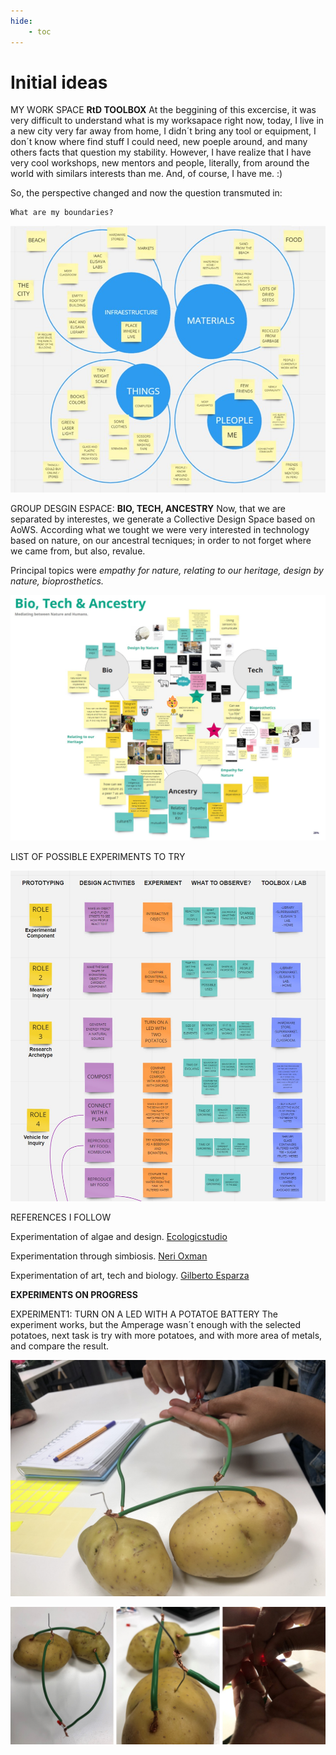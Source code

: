 ```yaml
---
hide:
    - toc
---
```


# Initial ideas

MY WORK SPACE **RtD TOOLBOX**
At the beggining of this excercise, it was very difficult to understand what is my worksapace right now, today, I live in a new city very far away from home, I didn´t bring any tool or equipment, I don´t know where find stuff I could need, new poeple around, and many others facts that question my stability.  However, I have realize that I have very cool workshops, new mentors and people, literally, from around the world with similars interests than me. And, of course, I have me. :)

So, the perspective changed and now the question transmuted in: 
>
    What are my boundaries?
>
![](../images/E1.jpg)


GROUP DESGIN ESPACE: **BIO, TECH, ANCESTRY**
Now, that we are separated by interestes, we generate a Collective Design Space based on AoWS.
According what we tought we were very interested in technology based on nature, on our ancestral tecniques; in order to not forget where we came from, but also, revalue.

Principal topics were *empathy for nature, relating to our heritage, design by nature, bioprosthetics.*

![](../images/E3.jpg)


LIST OF POSSIBLE EXPERIMENTS TO TRY

![](../images/E2.jpg)



REFERENCES I FOLLOW

Experimentation of algae and design.
[Ecologicstudio](https://www.ecologicstudio.com/)

Experimentation through simbiosis.
[Neri Oxman](https://oxman.com/)

Experimentation of art, tech and biology.
[Gilberto Esparza](https://gilbertoesparza.net/)


**EXPERIMENTS ON PROGRESS**

EXPERIMENT1: TURN ON A LED WITH A POTATOE BATTERY
The experiment works, but the Amperage wasn´t enough with the selected potatoes, next task is try with more potatoes, and with more area of metals, and compare the result.

![](../images/experiment.jpg)

![](../images/experiment2.jpg)

